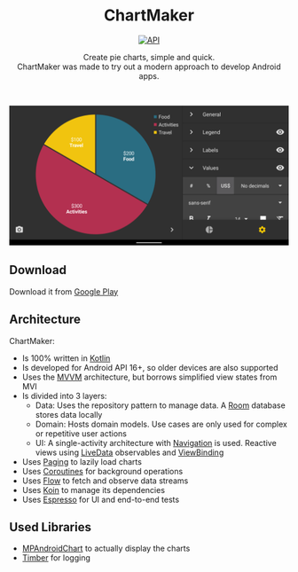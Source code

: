 <h1 align="center">ChartMaker</h1>

<p align="center">
  <a href="https://android-arsenal.com/api?level=16"><img alt="API" src="https://img.shields.io/badge/API-16%2B-brightgreen.svg?style=flat"/></a>
</p>

<p align="center">  
Create pie charts, simple and quick.</br>
ChartMaker was made to try out a modern approach to develop Android apps.
</p>
</br>

<p align="center">
<img src="/screenshots/preview.png"/>
</p>

## Download
Download it from [Google Play](https://play.google.com/store/apps/details?id=com.stokerapps.chartmaker)

## Architecture
ChartMaker:
- Is 100% written in [Kotlin](https://kotlinlang.org/)
- Is developed for Android API 16+, so older devices are also supported
- Uses the [MVVM](https://github.com/android/architecture-samples/tree/todo-mvvm-live-kotlin) architecture, but borrows simplified view states from MVI
- Is divided into 3 layers:
  - Data: Uses the repository pattern to manage data. A [Room](https://developer.android.com/topic/libraries/architecture/room) database stores data locally
  - Domain: Hosts domain models. Use cases are only used for complex or repetitive user actions
  - UI: A single-activity architecture with [Navigation](https://developer.android.com/guide/navigation) is used. Reactive views using [LiveData](https://developer.android.com/topic/libraries/architecture/livedata) observables and [ViewBinding](https://developer.android.com/topic/libraries/view-binding)
- Uses [Paging](https://developer.android.com/topic/libraries/architecture/paging) to lazily load charts
- Uses [Coroutines](https://github.com/Kotlin/kotlinx.coroutines) for background operations
- Uses [Flow](https://kotlinlang.org/docs/reference/coroutines/flow.html) to fetch and observe data streams
- Uses [Koin](https://github.com/InsertKoinIO/koin) to manage its dependencies
- Uses [Espresso](https://developer.android.com/training/testing/espresso) for UI and end-to-end tests

## Used Libraries
- [MPAndroidChart](https://github.com/PhilJay/MPAndroidChart) to actually display the charts
- [Timber](https://github.com/JakeWharton/timber) for logging